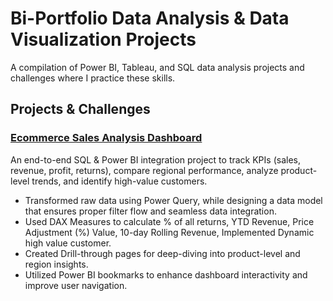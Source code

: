 # Bi-Portfolio Data Analysis & Data Visualization Projects
A compilation of Power BI, Tableau, and SQL data analysis projects and challenges where I practice these skills.

## Projects & Challenges
### [Ecommerce Sales Analysis Dashboard](https://github.com/anuragmudgal96/Bi-Portfolio/tree/main/Ecommerce%20Sales%20Analysis%20Dashboard)
An end-to-end SQL & Power BI integration project to track KPIs (sales, revenue, profit, returns), compare regional performance, analyze product-level trends, and identify high-value customers.
- Transformed raw data using Power Query, while designing a data model that ensures proper filter flow and seamless data integration.
- Used DAX Measures to calculate % of all returns, YTD Revenue, Price Adjustment (%) Value, 10-day Rolling Revenue, Implemented Dynamic high value customer.
- Created Drill-through pages for deep-diving into product-level and region insights.
- Utilized Power BI bookmarks to enhance dashboard interactivity and improve user navigation.
